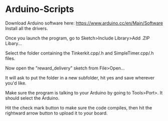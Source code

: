 # Arduino-Scripts

Download Arduino software here:
https://www.arduino.cc/en/Main/Software
Install all the drivers.

Once you launch the program, go to Sketch>Include Library>Add .ZIP Libary...

Select the folder containing the Tinkerkit.cpp/.h and SimpleTimer.cpp/.h files.

Now open the "reward_delivery" sketch from File>Open...

It will ask to put the folder in a new subfolder, hit yes and save wherever you'd like.

Make sure the program is talking to your Arduino by going to Tools>Port>. It should select the Arduino.

Hit the check mark button to make sure the code compiles, then hit the rightward arrow button to upload it to your board.
